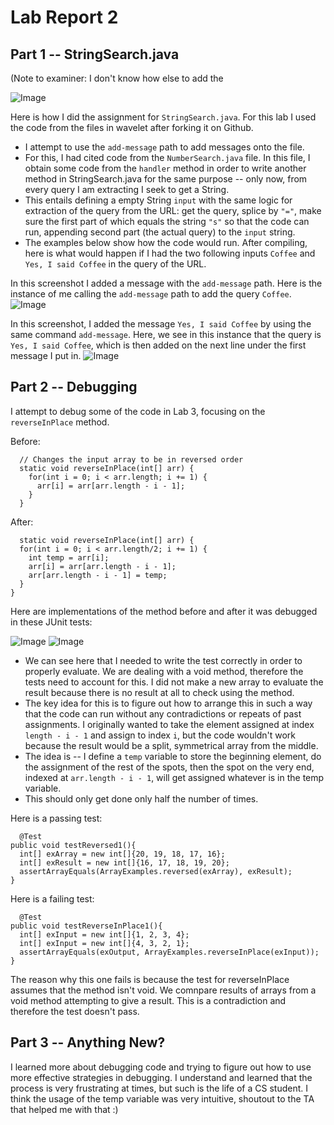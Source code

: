 # Lab Report 2

## Part 1 -- StringSearch.java
(Note to examiner: I don't know how else to add the 

![Image](https://ichbinethan.github.io/cse15l-lab-reports/cse15Lab2stringSearch.png)

Here is how I did the assignment for  `StringSearch.java`. For this lab I used the code from the files in wavelet after forking it on Github. 

* I attempt to use the `add-message` path to add messages onto the file. 
* For this, I had cited code from the `NumberSearch.java` file. In this file, I obtain some code from the  `handler` method in order to write another method in StringSearch.java for the same purpose -- only now, from every query I am extracting I seek to get a String. 
*  This entails defining a empty String `input` with the same logic for extraction of the query from the URL: get the query, splice by `"="`, make sure the first part of which equals the string `"s"` so that the code can run, appending second part (the actual query) to the `input` string. 
* The examples below show how the code would run. After compiling, here is what would happen if I had the two following inputs `Coffee` and  `Yes, I said Coffee` in the query of the URL. 

In this screenshot I added a message with the `add-message` path. Here is the instance of me calling the `add-message` path to add the query `Coffee`.  
![Image](https://ichbinethan.github.io/cse15l-lab-reports/cse15Lab2coffee.png)

In this screenshot, I added the message `Yes, I said Coffee` by using the same command `add-message`. Here, we see in this instance that the query is `Yes, I said Coffee`, which is then added on the next line under the first message I put in. 
![Image](https://ichbinethan.github.io/cse15l-lab-reports/cse15Lab2coffeeMore.png)

## Part 2 -- Debugging

I attempt to debug some of the code in Lab 3, focusing on the `reverseInPlace` method. 

Before:
```
  // Changes the input array to be in reversed order
  static void reverseInPlace(int[] arr) {
    for(int i = 0; i < arr.length; i += 1) {
      arr[i] = arr[arr.length - i - 1];
    }
  } 
  ```
  
  After:
  ```
    static void reverseInPlace(int[] arr) {
    for(int i = 0; i < arr.length/2; i += 1) {
      int temp = arr[i];
      arr[i] = arr[arr.length - i - 1];
      arr[arr.length - i - 1] = temp;
    } 
  }
  ```
  
  Here are implementations of the method before and after it was debugged in these JUnit tests:
  
  ![Image](https://ichbinethan.github.io/cse15l-lab-reports/cse15Lab2fail.png)
  ![Image](https://ichbinethan.github.io/cse15l-lab-reports/cse15Lab2pass.png)
  
  * We can see here that I needed to write the test correctly in order to properly evaluate. We are dealing with a void method, therefore the tests need to account for this. I did not make a new array to evaluate the result because there is no result at all to check using the method.
  * The key idea for this is to figure out how to arrange this in such a way that the code can run without any contradictions or repeats of past assignments. I originally wanted to take the element assigned at index `length - i - 1` and assign to index `i`, but the code wouldn't work because the result would be a split, symmetrical array from the middle. 
  * The idea is -- I define a `temp` variable to store the beginning element, do the assignment of the rest of the spots, then the spot on the very end, indexed at `arr.length - i - 1`, will get assigned whatever is in the temp variable. 
  * This should only get done only half the number of times. 
  
  Here is a passing test:
  ```
    @Test 
  public void testReversed1(){
    int[] exArray = new int[]{20, 19, 18, 17, 16};
    int[] exResult = new int[]{16, 17, 18, 19, 20};
    assertArrayEquals(ArrayExamples.reversed(exArray), exResult);
  }
  ```
  
  Here is a failing test:
  ```
    @Test 
  public void testReverseInPlace1(){
    int[] exInput = new int[]{1, 2, 3, 4};
    int[] exInput = new int[]{4, 3, 2, 1};
    assertArrayEquals(exOutput, ArrayExamples.reverseInPlace(exInput));
  }
  ```
The reason why this one fails is because the test for reverseInPlace assumes that the method isn't void. We comnpare results of arrays from a void method attempting to give a result. This is a contradiction and therefore the test doesn't pass. 



## Part 3 -- Anything New?

I learned more about debugging code and trying to figure out how to use more effective strategies in debugging. I understand and learned that the process is very frustrating at times, but such is the life of a CS student. I think the usage of the temp variable was very intuitive, shoutout to the TA that helped me with that :)
